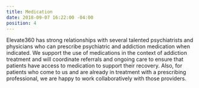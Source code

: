 ```yaml
---
title: Medication
date: 2018-09-07 16:22:00 -04:00
position: 4
---
```


Elevate360 has strong relationships with several talented psychiatrists and physicians who can prescribe psychiatric and addiction medication when indicated. We support the use of medications in the context of addiction treatment and will coordinate referrals and ongoing care to ensure that patients have access to medication to support their recovery.  Also, for patients who come to us and are already in treatment with a prescribing professional, we are happy to work collaboratively with those providers.  